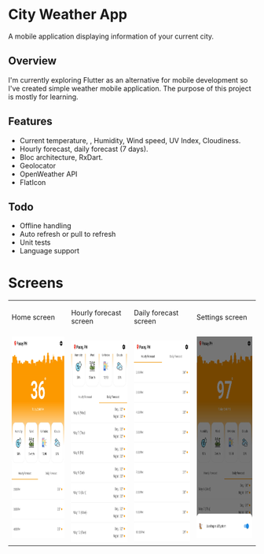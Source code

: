 # City Weather App

A mobile application displaying information of your current city.

## Overview

I'm currently exploring Flutter as an alternative for mobile development so I've created simple weather mobile application. The purpose of this project is mostly for learning.

## Features
- Current temperature, , Humidity, Wind speed, UV Index, Cloudiness.
- Hourly forecast, daily forecast (7 days).
- Bloc architecture, RxDart.
- Geolocator
- OpenWeather API
- FlatIcon 

## Todo
- Offline handling
- Auto refresh or pull to refresh
- Unit tests
- Language support

# Screens

<table>
    <tr>
        <td>
            <p>Home screen</p>
            <br>
            <img width="250px" height="410px" src="https://github.com/amonoyflow/city_weather/blob/master/assets/markdown/home.png">
        </td>
        <td>
            <p>Hourly forecast screen</p>
            <br>
            <img width="250px" height="410px" src="https://github.com/amonoyflow/city_weather/blob/master/assets/markdown/daily.png">
        </td>
        <td>
            <p>Daily forecast screen</p>
            <br>
            <img width="250px" height="410px" src="https://github.com/amonoyflow/city_weather/blob/master/assets/markdown/hourly.png">
        </td>
        <td>
            <p>Settings screen</p>
            <br>
            <img width="250px" height="410px" src="https://github.com/amonoyflow/city_weather/blob/master/assets/markdown/settings.png">
        </td>
    </tr>
</table>